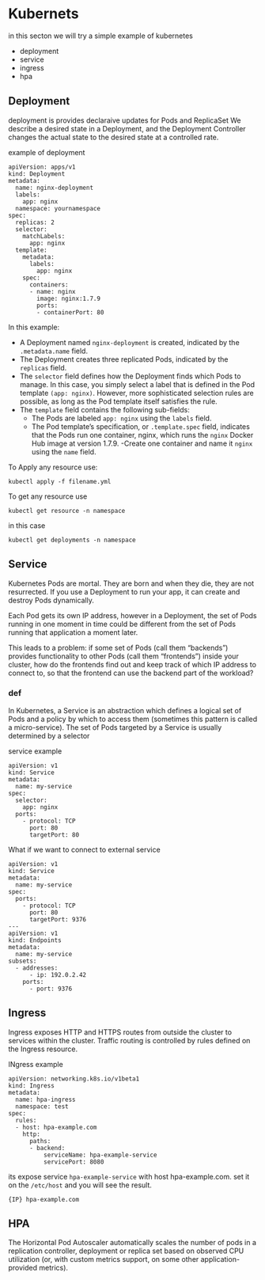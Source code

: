 # Kubernets

in this secton we will try a simple example of kubernetes
- deployment
- service
- ingress
- hpa

## Deployment

deployment is provides declaraive updates for Pods and ReplicaSet
We describe a desired state in a Deployment, and the Deployment Controller changes the actual state to the desired state at a controlled rate.

example of deployment

```
apiVersion: apps/v1
kind: Deployment
metadata:
  name: nginx-deployment
  labels:
    app: nginx
  namespace: yournamespace
spec:
  replicas: 2
  selector:
    matchLabels:
      app: nginx
  template:
    metadata:
      labels:
        app: nginx
    spec:
      containers:
      - name: nginx
        image: nginx:1.7.9
        ports:
        - containerPort: 80
```

In this example:

- A Deployment named `nginx-deployment` is created, indicated by the `.metadata.name` field.
- The Deployment creates three replicated Pods, indicated by the `replicas` field.
- The `selector` field defines how the Deployment finds which Pods to manage. In this case, you simply select a label that is defined in the Pod template `(app: nginx)`. However, more sophisticated selection rules are possible, as long as the Pod template itself satisfies the rule.
- The `template` field contains the following sub-fields:
    - The Pods are labeled `app: nginx` using the `labels` field.
    - The Pod template’s specification, or `.template.spec` field, indicates that the Pods run one container, nginx, which runs the `nginx` Docker Hub image at version 1.7.9.
    -Create one container and name it `nginx` using the `name` field.

To Apply any resource use:

```
kubectl apply -f filename.yml
```

To get any resource use
```
kubectl get resource -n namespace
```
in this case 
```
kubectl get deployments -n namespace
```


## Service

Kubernetes Pods are mortal. They are born and when they die, they are not resurrected. If you use a Deployment to run your app, it can create and destroy Pods dynamically.

Each Pod gets its own IP address, however in a Deployment, the set of Pods running in one moment in time could be different from the set of Pods running that application a moment later.

This leads to a problem: if some set of Pods (call them “backends”) provides functionality to other Pods (call them “frontends”) inside your cluster, how do the frontends find out and keep track of which IP address to connect to, so that the frontend can use the backend part of the workload?

### def

In Kubernetes, a Service is an abstraction which defines a logical set of Pods and a policy by which to access them (sometimes this pattern is called a micro-service). The set of Pods targeted by a Service is usually determined by a selector 

service example

```
apiVersion: v1
kind: Service
metadata:
  name: my-service
spec:
  selector:
    app: nginx
  ports:
    - protocol: TCP
      port: 80
      targetPort: 80
```

What if we want to connect to external service

```
apiVersion: v1
kind: Service
metadata:
  name: my-service
spec:
  ports:
    - protocol: TCP
      port: 80
      targetPort: 9376
---
apiVersion: v1
kind: Endpoints
metadata:
  name: my-service
subsets:
  - addresses:
      - ip: 192.0.2.42
    ports:
      - port: 9376
```

## Ingress

Ingress exposes HTTP and HTTPS routes from outside the cluster to services within the cluster. Traffic routing is controlled by rules defined on the Ingress resource.

INgress example 
```
apiVersion: networking.k8s.io/v1beta1
kind: Ingress
metadata:
  name: hpa-ingress
  namespace: test
spec:
  rules:
  - host: hpa-example.com
    http:
      paths:
      - backend:
          serviceName: hpa-example-service
          servicePort: 8080

```

its expose service `hpa-example-service` with host hpa-example.com.
set it on the `/etc/host` and you will see the result.
```
{IP} hpa-example.com
```

## HPA

The Horizontal Pod Autoscaler automatically scales the number of pods in a replication controller, deployment or replica set based on observed CPU utilization (or, with custom metrics support, on some other application-provided metrics).
